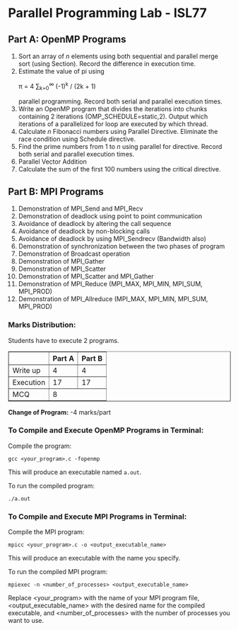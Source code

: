 <!DOCTYPE html>
<html lang="en">
<head>
    <meta charset="UTF-8">
</head>
<body>
    <h1>Parallel Programming Lab - ISL77</h1>
    <h2>Part A: OpenMP Programs</h2>
    <ol>
        <li>Sort an array of <i>n</i> elements using both sequential and parallel merge sort (using Section). Record the difference in execution time.</li>
        <li>Estimate the value of pi using <p>π = 4 ∑<sub>k=0</sub><sup>∞</sup> (-1)<sup>k</sup> / (2k + 1)</p> parallel programming. Record both serial and parallel execution times.</li>
        <li>Write an OpenMP program that divides the iterations into chunks containing 2 iterations (OMP_SCHEDULE=static,2). Output which iterations of a parallelized for loop are executed by which thread.</li>
        <li>Calculate <i>n</i> Fibonacci numbers using Parallel Directive. Eliminate the race condition using Schedule directive.</li>
        <li>Find the prime numbers from 1 to <i>n</i> using parallel for directive. Record both serial and parallel execution times.</li>
        <li>Parallel Vector Addition</li>
        <li>Calculate the sum of the first 100 numbers using the critical directive.</li>
    </ol>
    <h2>Part B: MPI Programs</h2>
    <ol>
        <li>Demonstration of MPI_Send and MPI_Recv</li>
        <li>Demonstration of deadlock using point to point communication</li>
        <li>Avoidance of deadlock by altering the call sequence</li>
        <li>Avoidance of deadlock by non-blocking calls</li>
        <li>Avoidance of deadlock by using MPI_Sendrecv (Bandwidth also)</li>
        <li>Demonstration of synchronization between the two phases of program</li>
        <li>Demonstration of Broadcast operation</li>
        <li>Demonstration of MPI_Gather</li>
        <li>Demonstration of MPI_Scatter</li>
        <li>Demonstration of MPI_Scatter and MPI_Gather</li>
        <li>Demonstration of MPI_Reduce (MPI_MAX, MPI_MIN, MPI_SUM, MPI_PROD)</li>
        <li>Demonstration of MPI_Allreduce (MPI_MAX, MPI_MIN, MPI_SUM, MPI_PROD)</li>
    </ol>
    <h3>Marks Distribution:</h3>
    <p>Students have to execute 2 programs.</p>
    <table border="1">
        <thead>
            <tr>
                <th></th>
                <th>Part A</th>
                <th>Part B</th>
            </tr>
        </thead>
        <tbody>
            <tr>
                <td>Write up</td>
                <td>4</td>
                <td>4</td>
            </tr>
            <tr>
                <td>Execution</td>
                <td>17</td>
                <td>17</td>
            </tr>
            <tr>
                <td>MCQ</td>
                <td colspan="2">8</td>
            </tr>
        </tbody>
    </table>
    <p><strong>Change of Program:</strong> -4 marks/part</p>
    <h3>To Compile and Execute OpenMP Programs in Terminal:</h3>
    <p>Compile the program:</p>
    <pre><code class="bash">gcc &lt;your_program&gt;.c -fopenmp</code></pre>
    <p>This will produce an executable named <code>a.out</code>.</p>
    <p>To run the compiled program:</p>
    <pre><code class="bash">./a.out</code></pre>
    <html>
   <h3>To Compile and Execute MPI Programs in Terminal:</h3>
   <p>Compile the MPI program:</p>
   <pre><code class="bash">mpicc &lt;your_program&gt;.c -o &lt;output_executable_name&gt;</code></pre>
   <p>This will produce an executable with the name you specify.</p>
   <p>To run the compiled MPI program:</p>
   <pre><code class="bash">mpiexec -n &lt;number_of_processes&gt; &lt;output_executable_name&gt;</code></pre>
   <p>Replace &lt;your_program&gt; with the name of your MPI program file, &lt;output_executable_name&gt; with the desired name for the compiled executable, and &lt;number_of_processes&gt; with the number of processes you want to use.</p>
</body>
</html>
